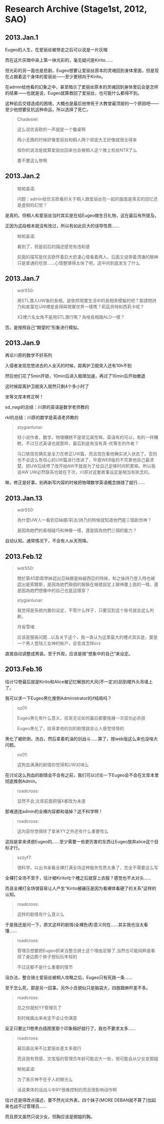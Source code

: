 # Research Archive (Stage1st, 2012, SAO)

## 2013.Jan.1

Eugeo的人生，在爱丽丝被带走之后可以说是一片灰暗

而在这片灰暗中染上第一抹光彩的，毫无疑问是Kirito……

但光彩的另一面也是悲剧。Eugeo想要让爱丽丝原本的灵魂回到身体里面，但是现在占据着这个身体的爱丽丝——至少更倾向于Kirito。

在admin给他看的幻象之中，甚至暗示了爱丽丝原本的灵魂回到身体里后会是怎样的结果——也就是说，Eugeo就算救回了爱丽丝，也可能什么都得不到。

这种前后交错造成的困境，大概也是最后他惨死于大教堂最顶层的一个原因吧——至少他想要反抗这种命运，所以选择了死亡。

> Chadesiel:
> 
> 这么说优吉欧的一声就是一个餐桌啊
> 
> 两小无猜的时候好像爱丽丝和桐人两个顽皮大王好像就很合得来
> 
> 按你的说法是就算爱丽丝回来也会被桐人这个推土机给NTR了么
> 
> 要不要这么惨啊

## 2013.Jan.2

> 帕帕盖诺:
> 
> 问题：admin给优吉欧看的关于桐人跟爱丽丝在一起的画面是真实的回忆还是虚假的幻觉？

是真的。但桐人和爱丽丝当时其实是在给Eugeo做生日礼物，这在最后有所提及。

正因为这段根本就没有改过，所以有如此巨大的误导性质……

> 帕帕盖诺:
> 
> 看到了，但是前后的描述感觉有违和感
> 
> 前面的描写是优吉欧怀着巨大悲凄心情看着两人，后面又说带着清澈的眼神只是普通的吃惊……心情整理得太快了吧，这中间到底发生了什么

## 2013.Jan.7

> wdr550: 
> 
> 用STL潛入UW後的長相，是依照現實生活中的長相來模擬的吧？那請問詩乃和直葉在UW裡是長得與現實世界一樣嗎？莉茲貝特和西莉卡呢？
> 
> X2裡六名女角不是用STL潛行嗎？為啥長相跟ALO一樣？

否。是按照自己“期望的”形象进行模拟。

## 2013.Jan.9

再论川原的数学不好系列

入侵者发现忽悠进去的人全灭的时候，距离护卫舰突入还有10h不到

然后他们花了5min开锁，10min后进入极限加速，再过了10min后开始撤退

这时候距离护卫舰突入居然只剩4个多小时了

坐等文库本修正啊！

sd_nagi的总结：川原的英语是数学老师教的

rkl的总结：川原的数学是英语老师教的

> stygianlunar:
> 
> 轻小说作者，数学，物理糟糕不是常见属性嘛，英语有的可以，有的一样糟糕，不过日式英语也就那样，最后到底有没有真-优等生的作者？
> 
> 马口铁现在确实是全力在修正UW篇，而且现在看他确实进入状态了。否则也不会这么有信心的UW篇进行改进了，毕竟WEB版的不完善他自己最清楚，把UW后续停了改开始AW不就是为了给自己足够时间积累嘛。所以我说AW UW必然联系也就在于次，川原对这套故事设定是相当有执念的。

嘛，修正是好事，别再新写内容的时候把物理数学英语概念搞错了就行……

## 2013.Jan.13

> wdr550:
> 
> 為什麼UW人一看到亞絲娜/莉法/詩乃的時候就知道他們是三個創世神？
> 
> 是因為她們的長相碰巧和神像一樣，還是因為他們三個的能力？

自动认知。通常情况下，不会有人从天而降。

## 2013.Feb.12

> wdr550:
> 
> 關於第45節兩學妹認出亞絲娜是絲緹西亞的時候，和之後詩乃登入時也被認出是索爾斯，是因為她們兩個的服裝在帳號設定上跟神畫上面的一樣，還是因為她們想像中的自己也是這樣穿？
>
> stygianlunar:
> 
> 我觉得是系统内置的设定，不管什么样子，只要见到这个账号就会这么判断。
>
> 月坂雪绪:
>
> 应该是服装问题…以及关于这个，我一直认为这里最大的槽点其实是，要是一个男人登陆三女神的帐户，会变成怎样orz

直接自动调整成男装。至于外观，应该是按“想象中的自己”来设定。

## 2013.Feb.16

估计12卷最后就是Kirito和Alice被记忆解放的大风(不一定对)刮到楼外头吊墙上了。

我可以求一下Eugeo黑化推倒Administrator的if结局吗？

> oz01:
>
> Eugeo黑化有什么意义，挂哥无论如何最后都要施展一次双剑必杀技
> 
> Eugeo黑化了，挂哥拿他的剑的剧情就会让人感觉怪怪的

黑化了被砍倒，洗白，然后拿着机油的剑战斗……算了，按web版这么来也没啥大问题。

> oz01:
>
> 这狗血满满的剧情你觉得和UW对味么

在讨论这么狗血的剧情会不会有之前，我们可以讨论一下Eugeo会不会在文库本里彻底推倒Admin。

> roadcross:
>
> 显然不会,文库前面把强X都改为未遂

那难道连admin的全裸内容都和谐掉？这不科学啊！

> roadcross:
>
> 这内容你觉得除了拿来YY之外还有什么重要性么

这段是拿来诱惑Eugeo的……至少需要一些更厉害的东西让Eugeo放弃alice这个目标才行。

> szzyf7:
>
> 很科学。以出书来看全裸打满全场这种服务性质太重了，完全不需要这么写

全裸打全场不至于，估计被Kirito吐个槽之后就穿上衣服？感觉也不太对头……

而且全裸打全场很容易让人产生“Kirito被碾压是因为看裸体看硬了的关系”这样的认知。

> roadcross:
>
> 这样的剧情有什么意义么

于是我还是问一下，原文这样的剧情(全裸色诱)意义何在……其实我也没太看懂……


> roadcross:
>
> 管理员想要把Eugeo抓来当整合骑士这个理由足够了,当然也可能纯粹是看烦了身边那个胖子想玩玩年轻的
> 
> 不过这都不是什么重要的情节

没办法，整合骑士爱丽丝被桐人攻略之后，Eugeo只有死路一条……

至于怎么死，那是另一回事。另外小丑貌似只是脑袋大，四肢跟麻杆差不多。

> roadcross:
>
> 总之你就别YY管理员了
> 
> 到时候画出来肯定不会让你满意

反正只要比11卷黑白插图里那个印象稿好就行了，我也不要求太多……

> roadcross:
>
> 最后画出来不比爱丽丝差太多就行
> 
> 而且我有预感，文库版的管理员年龄可能会大一些，很可能会从少女变御姐

> 帕帕盖诺:
>
> 为了表示神不在乎人的眼光么
> 
> 话说果体的话战斗中RY很难控制的而且很影响动作啊

估计还是得改点描述，要不然光论外表，四个妹子(MORE DEBAN就不算了)加起来也战不过管理员……

而且原文虽然只说少女，但胸应该是御姐的胸。


